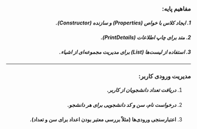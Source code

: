 <div dir="rtl">

### مفاهیم پایه:

##### 1. ایجاد کلاس با خواص (Properties) و سازنده (Constructor).
##### 2. متد برای چاپ اطلاعات (PrintDetails).
##### 3. استفاده از لیست‌ها (List<Student>) برای مدیریت مجموعه‌ای از اشیاء.

------------

### مدیریت ورودی کاربر:

1. ##### دریافت تعداد دانشجویان از کاربر.
2. ##### درخواست نام، سن و کد دانشجویی برای هر دانشجو.
3. #### اعتبارسنجی ورودی‌ها (مثلاً بررسی معتبر بودن اعداد برای سن و تعداد).

</div>
